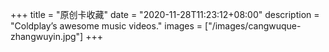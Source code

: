 +++
title = "原创卡收藏"
date = "2020-11-28T11:23:12+08:00"
description = "Coldplay’s awesome music videos." 
images = ["/images/cangwuque-zhangwuyin.jpg"]
+++